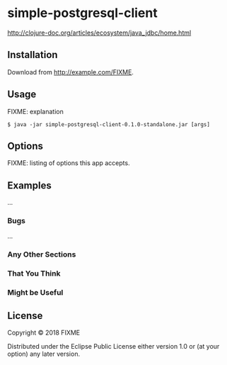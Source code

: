 # simple-postgresql-client

http://clojure-doc.org/articles/ecosystem/java_jdbc/home.html

## Installation

Download from http://example.com/FIXME.

## Usage

FIXME: explanation

    $ java -jar simple-postgresql-client-0.1.0-standalone.jar [args]

## Options

FIXME: listing of options this app accepts.

## Examples

...

### Bugs

...

### Any Other Sections
### That You Think
### Might be Useful

## License

Copyright © 2018 FIXME

Distributed under the Eclipse Public License either version 1.0 or (at
your option) any later version.
